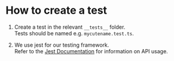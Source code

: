 # How to create a test

1. Create a test in the relevant `__tests__` folder.  
   Tests should be named e.g. `mycutename.test.ts`.

3. We use jest for our testing framework.  
   Refer to the [Jest Documentation](https://jestjs.io/docs/api) for information on API usage.
